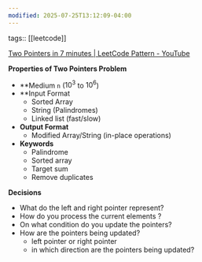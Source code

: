 ```yaml
---
modified: 2025-07-25T13:12:09-04:00
---
```

tags:: [[leetcode]]

[Two Pointers in 7 minutes | LeetCode Pattern - YouTube](https://www.youtube.com/watch?v=QzZ7nmouLTI&list=PLK63NuByH5o-tqaMUHRA4r8ObRW7PWz45&index=1)

**Properties of Two Pointers Problem**
- **Medium `n` ($10^3$ to $10^6$)
- **Input Format
	- Sorted Array
	- String (Palindromes)
	- Linked list (fast/slow)
- **Output Format**
	- Modified Array/String (in-place operations)
- **Keywords**
	- Palindrome
	- Sorted array
	- Target sum
	- Remove duplicates


**Decisions**
- What do the left and right pointer represent?
- How do you process the current elements ?
- On what condition do you update the pointers?
- How are the pointers being updated?
	- left pointer or right pointer
	- in which direction are the pointers being updated?
